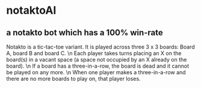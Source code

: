 # notaktoAI
## a notakto bot which has a 100% win-rate

Notakto is a tic-tac-toe variant. It is played across three 3 x 3 boards: Board A, board B and board C. \n
Each player takes turns placing an X on the board(s) in a vacant space (a space not occupied by an X already on the board). \n
If a board has a three-in-a-row, the board is dead and it cannot be played on any more. \n
When one player makes a three-in-a-row and there are no more boards to play on, that player loses.
